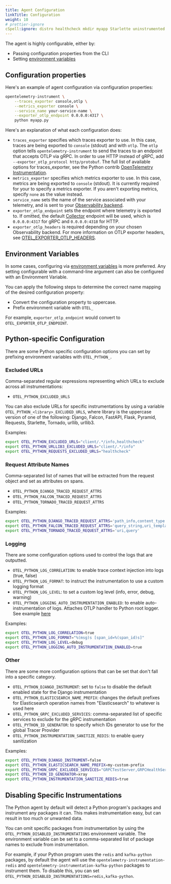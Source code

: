```yaml
---
title: Agent Configuration
linkTitle: Configuration
weight: 10
# prettier-ignore
cSpell:ignore: distro healthcheck mkdir myapp Starlette uninstrumented urllib virtualenv
---
```


The agent is highly configurable, either by:

- Passing configuration properties from the CLI
- Setting
  [environment variables](/docs/specs/otel/configuration/sdk-environment-variables/)

## Configuration properties

Here's an example of agent configuration via configuration properties:

```sh
opentelemetry-instrument \
    --traces_exporter console,otlp \
    --metrics_exporter console \
    --service_name your-service-name \
    --exporter_otlp_endpoint 0.0.0.0:4317 \
    python myapp.py
```

Here's an explanation of what each configuration does:

- `traces_exporter` specifies which traces exporter to use. In this case, traces
  are being exported to `console` (stdout) and with `otlp`. The `otlp` option
  tells `opentelemetry-instrument` to send the traces to an endpoint that
  accepts OTLP via gRPC. In order to use HTTP instead of gRPC, add
  `--exporter_otlp_protocol http/protobuf`. The full list of available options
  for traces_exporter, see the Python contrib
  [OpenTelemetry Instrumentation](https://github.com/open-telemetry/opentelemetry-python-contrib/tree/main/opentelemetry-instrumentation).
- `metrics_exporter` specifies which metrics exporter to use. In this case,
  metrics are being exported to `console` (stdout). It is currently required for
  your to specify a metrics exporter. If you aren't exporting metrics, specify
  `none` as the value instead.
- `service_name` sets the name of the service associated with your telemetry,
  and is sent to your [Observability backend](/ecosystem/vendors/).
- `exporter_otlp_endpoint` sets the endpoint where telemetry is exported to. If
  omitted, the default [Collector](/docs/collector/) endpoint will be used,
  which is `0.0.0.0:4317` for gRPC and `0.0.0.0:4318` for HTTP.
- `exporter_otlp_headers` is required depending on your chosen Observability
  backend. For more information on OTLP exporter headers, see
  [OTEL_EXPORTER_OTLP_HEADERS](/docs/languages/sdk-configuration/otlp-exporter/#otel_exporter_otlp_headers).

## Environment Variables

In some cases, configuring via
[environment variables](/docs/languages/sdk-configuration/) is more preferred.
Any setting configurable with a command-line argument can also be configured
with an Environment Variable.

You can apply the following steps to determine the correct name mapping of the
desired configuration property:

- Convert the configuration property to uppercase.
- Prefix environment variable with `OTEL_`

For example, `exporter_otlp_endpoint` would convert to
`OTEL_EXPORTER_OTLP_ENDPOINT`.

## Python-specific Configuration

There are some Python specific configuration options you can set by prefixing
environment variables with `OTEL_PYTHON_`.

### Excluded URLs

Comma-separated regular expressions representing which URLs to exclude across
all instrumentations:

- `OTEL_PYTHON_EXCLUDED_URLS`

You can also exclude URLs for specific instrumentations by using a variable
`OTEL_PYTHON_<library>_EXCLUDED_URLS`, where library is the uppercase version of
one of the following: Django, Falcon, FastAPI, Flask, Pyramid, Requests,
Starlette, Tornado, urllib, urllib3.

Examples:

```sh
export OTEL_PYTHON_EXCLUDED_URLS="client/.*/info,healthcheck"
export OTEL_PYTHON_URLLIB3_EXCLUDED_URLS="client/.*/info"
export OTEL_PYTHON_REQUESTS_EXCLUDED_URLS="healthcheck"
```

### Request Attribute Names

Comma-separated list of names that will be extracted from the request object and
set as attributes on spans.

- `OTEL_PYTHON_DJANGO_TRACED_REQUEST_ATTRS`
- `OTEL_PYTHON_FALCON_TRACED_REQUEST_ATTRS`
- `OTEL_PYTHON_TORNADO_TRACED_REQUEST_ATTRS`

Examples:

```sh
export OTEL_PYTHON_DJANGO_TRACED_REQUEST_ATTRS='path_info,content_type'
export OTEL_PYTHON_FALCON_TRACED_REQUEST_ATTRS='query_string,uri_template'
export OTEL_PYTHON_TORNADO_TRACED_REQUEST_ATTRS='uri,query'
```

### Logging

There are some configuration options used to control the logs that are
outputted.

- `OTEL_PYTHON_LOG_CORRELATION`: to enable trace context injection into logs
  (true, false)
- `OTEL_PYTHON_LOG_FORMAT`: to instruct the instrumentation to use a custom
  logging format
- `OTEL_PYTHON_LOG_LEVEL`: to set a custom log level (info, error, debug,
  warning)
- `OTEL_PYTHON_LOGGING_AUTO_INSTRUMENTATION_ENABLED`: to enable
  auto-instrumentation of logs. Attaches OTLP handler to Python root logger. See
  example [here](/docs/languages/python/automatic/logs-example)

Examples:

```sh
export OTEL_PYTHON_LOG_CORRELATION=true
export OTEL_PYTHON_LOG_FORMAT="%(msg)s [span_id=%(span_id)s]"
export OTEL_PYTHON_LOG_LEVEL=debug
export OTEL_PYTHON_LOGGING_AUTO_INSTRUMENTATION_ENABLED=true
```

### Other

There are some more configuration options that can be set that don't fall into a
specific category.

- `OTEL_PYTHON_DJANGO_INSTRUMENT`: set to `false` to disable the default enabled
  state for the Django instrumentation
- `OTEL_PYTHON_ELASTICSEARCH_NAME_PREFIX`: changes the default prefixes for
  Elasticsearch operation names from "Elasticsearch" to whatever is used here
- `OTEL_PYTHON_GRPC_EXCLUDED_SERVICES`: comma-separated list of specific
  services to exclude for the gRPC instrumentation
- `OTEL_PYTHON_ID_GENERATOR`: to specify which IDs generator to use for the
  global Tracer Provider
- `OTEL_PYTHON_INSTRUMENTATION_SANITIZE_REDIS`: to enable query sanitization

Examples:

```sh
export OTEL_PYTHON_DJANGO_INSTRUMENT=false
export OTEL_PYTHON_ELASTICSEARCH_NAME_PREFIX=my-custom-prefix
export OTEL_PYTHON_GRPC_EXCLUDED_SERVICES="GRPCTestServer,GRPCHealthServer"
export OTEL_PYTHON_ID_GENERATOR=xray
export OTEL_PYTHON_INSTRUMENTATION_SANITIZE_REDIS=true
```

## Disabling Specific Instrumentations

The Python agent by default will detect a Python program's packages and
instrument any packages it can. This makes instrumentation easy, but can result
in too much or unwanted data.

You can omit specific packages from instrumentation by using the
`OTEL_PYTHON_DISABLED_INSTRUMENTATIONS` environment variable. The environment
variable can be set to a comma-separated list of package names to exclude from
instrumentation.

For example, if your Python program uses the `redis` and `kafka-python`
packages, by default the agent will use the
`opentelemetry-instrumentation-redis` and
`opentelemetry-instrumentation-kafka-python` packages to instrument them. To
disable this, you can set
`OTEL_PYTHON_DISABLED_INSTRUMENTATIONS=redis,kafka-python`.
